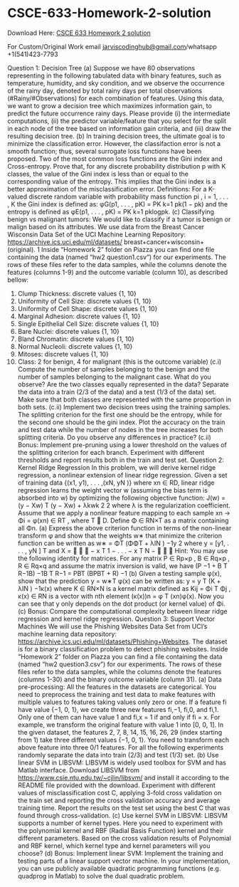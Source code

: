 # CSCE-633-Homework-2-solution

Download Here: [CSCE 633 Homework 2 solution](https://jarviscodinghub.com/assignment/csce-633-homework-2-solution/)

For Custom/Original Work email jarviscodinghub@gmail.com/whatsapp +1(541)423-7793

Question 1: Decision Tree
(a) Suppose we have 80 observations representing in the following tabulated data with binary
features, such as temperature, humidity, and sky condition, and we observe the occurrence of
the rainy day, denoted by total rainy days per total observations (#Rainy/#Observations) for
each combination of features. Using this data, we want to grow a decision tree which maximizes
information gain, to predict the future occurrence rainy days. Please provide (i) the intermediate
computations, (ii) the predictor variable/feature that you select for the split in each node of
the tree based on information gain criteria, and (iii) draw the resulting decision tree.
(b) In training decision trees, the ultimate goal is to minimize the classification error. However,
the classifaction error is not a smooth function; thus, several surrogate loss functions have been
proposed. Two of the most common loss functions are the Gini index and Cross-entropy. Prove
that, for any discrete probability distribution p with K classes, the value of the Gini index is
less than or equal to the corresponding value of the entropy. This implies that the Gini index
is a better approximation of the misclassification error.
Definitions: For a K-valued discrete random variable with probability mass function pi
, i =
1, . . . , K the Gini index is defined as: φG(p1, . . . , pK) = PK
k=1 pk(1 − pk) and the entropy is
defined as φE(p1, . . . , pK) = PK
k=1 pklogpk.
(c) Classifying benign vs malignant tumors: We would like to classify if a tumor is
benign or malign based on its attributes. We use data from the Breast Cancer Wisconsin Data
Set of the UCI Machine Learning Repository: https://archive.ics.uci.edu/ml/datasets/
breast+cancer+wisconsin+(original).
1
Inside “Homework 2” folder on Piazza you can find one file containing the data (named “hw2
question1.csv”) for our experiments. The rows of these files refer to the data samples, while the
columns denote the features (columns 1-9) and the outcome variable (column 10), as described
bellow:
1. Clump Thickness: discrete values {1, 10}
2. Uniformity of Cell Size: discrete values {1, 10}
3. Uniformity of Cell Shape: discrete values {1, 10}
4. Marginal Adhesion: discrete values {1, 10}
5. Single Epithelial Cell Size: discrete values {1, 10}
6. Bare Nuclei: discrete values {1, 10}
7. Bland Chromatin: discrete values {1, 10}
8. Normal Nucleoli: discrete values {1, 10}
9. Mitoses: discrete values {1, 10}
10. Class: 2 for benign, 4 for malignant (this is the outcome variable)
(c.i) Compute the number of samples belonging to the benign and the number of samples
belonging to the malignant case. What do you observe? Are the two classes equally represented
in the data? Separate the data into a train (2/3 of the data) and a test (1/3 of the data) set.
Make sure that both classes are represented with the same proportion in both sets.
(c.ii) Implement two decision trees using the training samples. The splitting criterion for the
first one should be the entropy, while for the second one should be the gini index. Plot the
accuracy on the train and test data while the number of nodes in the tree increases for both
splitting criteria. Do you observe any differences in practice?
(c.ii) Bonus: Implement pre-pruning using a lower threshold on the values of the splitting
criterion for each branch. Experiment with different thresholds and report results both in the
train and test set.
Question 2: Kernel Ridge Regression
In this problem, we will derive kernel ridge regression, a nonlinear extension of linear ridge
regression. Given a set of training data {(x1, y1), . . . ,(xN, yN )} where xn ∈ RD, linear ridge
regression learns the weight vector w (assuming the bias term is absorbed into w) by optimizing
the following objective function:
J(w) = (y − Xw)
T
(y − Xw) + λkwk
2
2
where λ is the regularization coefficient.
Assume that we apply a nonlinear feature mapping to each sample xn → Φi = φ(xn) ∈ RT
,
where T  D. Define Φ ∈ RN×T as a matrix containing all Φn.
(a) Express the above criterion function in terms of the non-linear transform φ and show that
the weights w∗
that minimize the criterion function can be written as
w∗ = ΦT
(ΦΦT + λIN )
−1y
2
where y = [y1, . . . , yN ]
T and X =



− x
T
1 −
.
.
.
− x
T
N −



Hint: You may use the following identity for matrices. For any matrix P ∈ Rp×p
, B ∈ Rq×p
,
R ∈ Rq×q and assume the matrix inversion is valid, we have
(P
−1 + B
T R−1B)
−1B
T R−1 = PBT
(BPBT + R)
−1
(b) Given a testing sample φ(x), show that the prediction y = w∗T φ(x) can be written as:
y = y
T
(K + λIN )
−1κ(x)
where K ∈ RN×N is a kernel matrix defined as Kij = Φi
T Φj , κ(x) ∈ RN is a vector with nth
element (κ(x))n = φ
T
(xn)φ(x). Now you can see that y only depends on the dot product (or
kernel value) of Φi.
(c) Bonus: Compare the computational complexity between linear ridge regression and kernel
ridge regression.
Question 3: Support Vector Machines
We will use the Phishing Websites Data Set from UCI’s machine learning data repository:
https://archive.ics.uci.edu/ml/datasets/Phishing+Websites. The dataset is for a binary classification problem to detect phishing websites.
Inside “Homework 2” folder on Piazza you can find a file containing the data (named “hw2
question3.csv”) for our experiments. The rows of these files refer to the data samples, while the
columns denote the features (columns 1-30) and the binary outcome variable (column 31).
(a) Data pre-processing: All the features in the datasets are categorical. You need to
preprocess the training and test data to make features with multiple values to features taking
values only zero or one. If a feature fi have value {−1, 0, 1}, we create three new features fi,−1,
fi,0, and fi,1. Only one of them can have value 1 and fi,x = 1 if and only if fi = x. For example,
we transform the original feature with value 1 into [0, 0, 1]. In the given dataset, the features
2, 7, 8, 14, 15, 16, 26, 29 (index starting from 1) take three different values {−1, 0, 1}. You
need to transform each above feature into three 0/1 features. For all the following experiments
randomly separate the data into train (2/3) and test (1/3) set.
(b) Use linear SVM in LIBSVM: LIBSVM is widely used toolbox for SVM and has Matlab
interface. Download LIBSVM from https://www.csie.ntu.edu.tw/~cjlin/libsvm/ and install it according to the README file provided with the download. Experiment with different
values of misclassification cost C, applying 3-fold cross validation on the train set and reporting
the cross validation accuracy and average training time. Report the results on the test set using
the best C that was found through cross-validation.
(c) Use kernel SVM in LIBSVM: LIBSVM supports a number of kernel types. Here you
need to experiment with the polynomial kernel and RBF (Radial Basis Function) kernel and
their different parameters. Based on the cross validation results of Polynomial and RBF kernel,
which kernel type and kernel parameters will you choose?
(d) Bonus: Implement linear SVM: Implement the training and testing parts of a linear
support vector machine. In your implementation, you can use publicly available quadratic
programming functions (e.g. quadprog in Matlab) to solve the dual quadratic problem.


